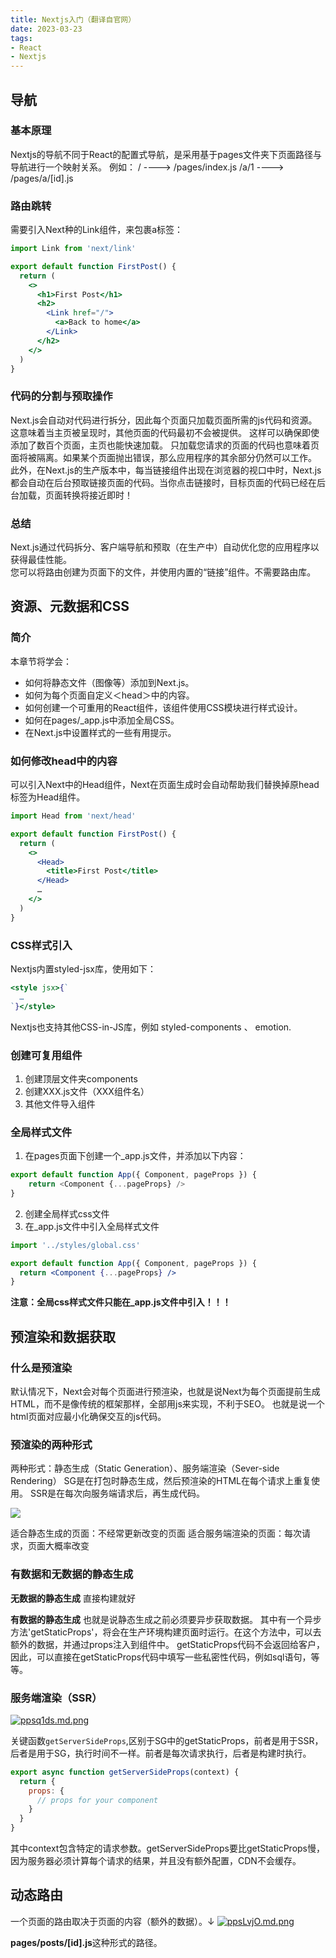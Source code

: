 ```yaml
---
title: Nextjs入门（翻译自官网）
date: 2023-03-23
tags:
- React
- Nextjs
---
```


## 导航
### 基本原理
Nextjs的导航不同于React的配置式导航，是采用基于pages文件夹下页面路径与导航进行一个映射关系。
例如：
/ ----> /pages/index.js
/a/1 ----> /pages/a/[id].js
### 路由跳转
需要引入Next种的Link组件，来包裹a标签：
```jsx
import Link from 'next/link'

export default function FirstPost() {
  return (
    <>
      <h1>First Post</h1>
      <h2>
        <Link href="/">
          <a>Back to home</a>
        </Link>
      </h2>
    </>
  )
}
```
### 代码的分割与预取操作
Next.js会自动对代码进行拆分，因此每个页面只加载页面所需的js代码和资源。这意味着当主页被呈现时，其他页面的代码最初不会被提供。
这样可以确保即使添加了数百个页面，主页也能快速加载。
只加载您请求的页面的代码也意味着页面将被隔离。如果某个页面抛出错误，那么应用程序的其余部分仍然可以工作。
此外，在Next.js的生产版本中，每当链接组件出现在浏览器的视口中时，Next.js都会自动在后台预取链接页面的代码。当你点击链接时，目标页面的代码已经在后台加载，页面转换将接近即时！

### 总结
Next.js通过代码拆分、客户端导航和预取（在生产中）自动优化您的应用程序以获得最佳性能。    
您可以将路由创建为页面下的文件，并使用内置的“链接”组件。不需要路由库。

## 资源、元数据和CSS
### 简介
本章节将学会：
- 如何将静态文件（图像等）添加到Next.js。
- 如何为每个页面自定义＜head＞中的内容。
- 如何创建一个可重用的React组件，该组件使用CSS模块进行样式设计。
- 如何在pages/_app.js中添加全局CSS。
- 在Next.js中设置样式的一些有用提示。

### 如何修改head中的内容
可以引入Next中的Head组件，Next在页面生成时会自动帮助我们替换掉原head标签为Head组件。
```jsx
import Head from 'next/head'

export default function FirstPost() {
  return (
    <>
      <Head>
        <title>First Post</title>
      </Head>
      …
    </>
  )
}
```

### CSS样式引入
Nextjs内置styled-jsx库，使用如下：
```jsx
<style jsx>{`
  …
`}</style>
```
Nextjs也支持其他CSS-in-JS库，例如 styled-components 、 emotion.

### 创建可复用组件
1. 创建顶层文件夹components
2. 创建XXX.js文件（XXX组件名）
3. 其他文件导入组件

### 全局样式文件
1. 在pages页面下创建一个_app.js文件，并添加以下内容：
```js
export default function App({ Component, pageProps }) {
    return <Component {...pageProps} />
}
```
2. 创建全局样式css文件
3. 在_app.js文件中引入全局样式文件
```jsx
import '../styles/global.css'

export default function App({ Component, pageProps }) {
  return <Component {...pageProps} />
}
```
**注意：全局css样式文件只能在_app.js文件中引入！！！**

## 预渲染和数据获取
### 什么是预渲染
默认情况下，Next会对每个页面进行预渲染，也就是说Next为每个页面提前生成HTML，而不是像传统的框架那样，全部用js来实现，不利于SEO。
也就是说一个html页面对应最小化确保交互的js代码。

### 预渲染的两种形式

两种形式：静态生成（Static Generation）、服务端渲染（Sever-side Rendering）
SG是在打包时静态生成，然后预渲染的HTML在每个请求上重复使用。
SSR是在每次向服务端请求后，再生成代码。

![](https://secure2.wostatic.cn/static/pL5j3zq1UYkzn83rnEPZwz/1EFF175C-16DC-484B-8A05-720ADDE36F7C.png?auth_key=1679903860-rHggJm5Aj7eqiXJtkuKbhi-0-18a918fd04cfdc94244d6958da9d9d3a)

适合静态生成的页面：不经常更新改变的页面
适合服务端渲染的页面：每次请求，页面大概率改变
### 有数据和无数据的静态生成

**无数据的静态生成**
直接构建就好

**有数据的静态生成**
也就是说静态生成之前必须要异步获取数据。
其中有一个异步方法'getStaticProps'，将会在生产环境构建页面时运行。在这个方法中，可以去额外的数据，并通过props注入到组件中。
getStaticProps代码不会返回给客户，因此，可以直接在getStaticProps代码中填写一些私密性代码，例如sql语句，等等。

### 服务端渲染（SSR）
[![ppsq1ds.md.png](https://s1.ax1x.com/2023/03/27/ppsq1ds.md.png)](https://imgse.com/i/ppsq1ds)

关键函数`getServerSideProps`,区别于SG中的getStaticProps，前者是用于SSR，后者是用于SG，执行时间不一样。前者是每次请求执行，后者是构建时执行。
```jsx
export async function getServerSideProps(context) {
  return {
    props: {
      // props for your component
    }
  }
}
```
其中context包含特定的请求参数。getServerSideProps要比getStaticProps慢，因为服务器必须计算每个请求的结果，并且没有额外配置，CDN不会缓存。

## 动态路由
一个页面的路由取决于页面的内容（额外的数据）。↓
[![ppsLvjO.md.png](https://s1.ax1x.com/2023/03/27/ppsLvjO.md.png)](https://imgse.com/i/ppsLvjO)

**pages/posts/[id].js**这种形式的路径。
